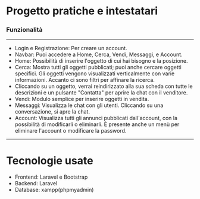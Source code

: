 <h1>Progetto pratiche e intestatari</h1>



<h3>Funzionalità</h3>

____________________________________________________________________________________________________________________________________________________________________________________________________________________

<ul>
    <li>Login e Registrazione: Per creare un account.</li>
    <li>Navbar: Puoi accedere a Home, Cerca, Vendi, Messaggi, e Account.</li>
    <li>Home: Possibilità di inserire l'oggetto di cui hai bisogno e la posizione.</li>
    <li>Cerca: Mostra tutti gli oggetti pubblicati; puoi anche cercare oggetti specifici. Gli oggetti vengono visualizzati verticalmente con varie informazioni. Accanto ci sono filtri per affinare la ricerca.</li>
    <li>Cliccando su un oggetto, verrai reindirizzato alla sua scheda con tutte le descrizioni e un pulsante "Contatta" per aprire la chat con il venditore.</li>
    <li>Vendi: Modulo semplice per inserire oggetti in vendita.</li>
    <li>Messaggi: Visualizza le chat con gli utenti. Cliccando su una conversazione, si apre la chat.</li>
    <li>Account: Visualizza tutti gli annunci pubblicati dall'account, con la possibilità di modificarli o eliminarli. È presente anche un menù per eliminare l'account o modificare la password.</li>
</ul>



____________________________________________________________________________________________________________________________________________________________________________________________________________________

<h1>Tecnologie usate</h1>

<ul>
    <li>Frontend: Laravel e Bootstrap</li>
    <li>Backend: Laravel </li>
    <li>Database: xampp(phpmyadmin)</li>
</ul>
